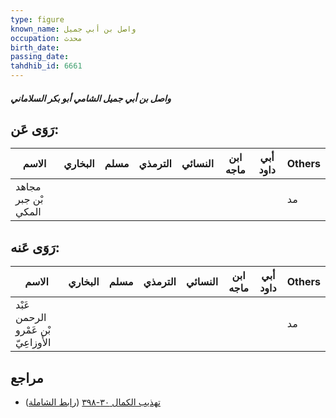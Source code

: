 ```yaml
---
type: figure
known_name: واصل بن أبي جميل
occupation: محدث
birth_date:
passing_date:
tahdhib_id: 6661
---
```

##### واصل بن أبي جميل الشامي أبو بكر السلاماني

## رَوَى عَن:
| الاسم               | البخاري | مسلم | الترمذي | النسائي | ابن ماجه | أبي داود | Others |
| ------------------- | ------- | ---- | ------- | ------- | -------- | -------- | ------ |
| مجاهد بْن جبر المكي |         |      |         |         |          |          | مد     |
## رَوَى عَنه:
| الاسم                               | البخاري | مسلم | الترمذي | النسائي | ابن ماجه | أبي داود | Others |
| ----------------------------------- | ------- | ---- | ------- | ------- | -------- | -------- | ------ |
| عَبْد الرحمن بْن عَمْرو الأَوزاعِيّ |         |      |         |         |          |          | مد     |
## مراجع
- [تهذيب الكمال ٣٠-٣٩٨](obsidian://open?vault=Tahdhib-al-Kamal&file=Figures/٦٦٦١-واصل%20بن%20أبي%20جميل%20الشامي%20أبو%20بكر%20السلاماني) ([رابط الشاملة](https://shamela.ws/book/3722/16464))